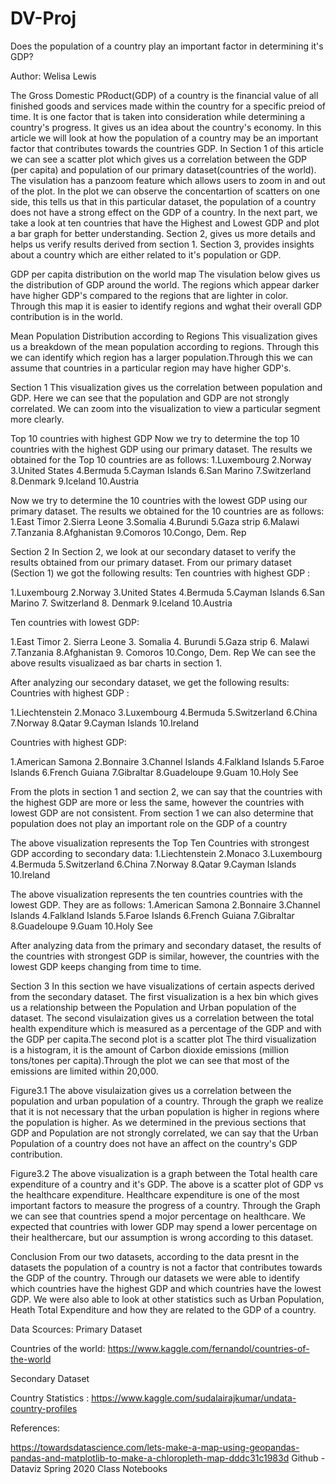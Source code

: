 # DV-Proj

Does the population of a country play an important factor in determining it's GDP?<br>

Author: Welisa Lewis

The Gross Domestic PRoduct(GDP) of a country is the financial value of all finished goods and services made within the country for a specific preiod of time. It is one factor that is taken into consideration while determining a country's progress. It gives us an idea about the country's economy. In this article we will look at how the population of a country may be an important factor that contributes towards the countries GDP.
In Section 1 of this article we can see a scatter plot which gives us a correlation between the GDP (per capita) and population of our primary dataset(countries of the world). The visulation has a panzoom feature which allows users to zoom in and out of the plot. In the plot we can observe the concentartion of scatters on one side, this tells us that in this particular dataset, the population of a country does not have a strong effect on the GDP of a country.
In the next part, we take a look at ten countries that have the Highest and Lowest GDP and plot a bar graph for better understanding.
Section 2, gives us more details and helps us verify results derived from section 1.
Section 3, provides insights about a country which are either related to it's population or GDP.

GDP per capita distribution on the world map
The visulation below gives us the distribution of GDP around the world. The regions which appear darker have higher GDP's compared to the regions that are lighter in color. Through this map it is easier to identify regions and wghat their overall GDP contribution is in the world.

Mean Population Distribution according to Regions
This visualization gives us a breakdown of the mean population according to regions. Through this we can identify which region has a larger population.Through this we can assume that countries in a particular region may have higher GDP's.

Section 1
This visualization gives us the correlation between population and GDP. Here we can see that the population and GDP are not strongly correlated. We can zoom into the visualization to view a particular segment more clearly.

Top 10 countries with highest GDP
Now we try to determine the top 10 countries with the highest GDP using our primary dataset.
The results we obtained for the Top 10 countries are as follows:
1.Luxembourg
2.Norway
3.United States
4.Bermuda
5.Cayman Islands
6.San Marino
7.Switzerland
8.Denmark
9.Iceland
10.Austria

Now we try to determine the 10 countries with the lowest GDP using our primary dataset.
The results we obtained for the 10 countries are as follows:
1.East Timor
2.Sierra Leone
3.Somalia
4.Burundi
5.Gaza strip
6.Malawi
7.Tanzania
8.Afghanistan
9.Comoros
10.Congo, Dem. Rep

Section 2
In Section 2, we look at our secondary dataset to verify the results obtained from our primary dataset. From our primary dataset (Section 1) we got the following results:
Ten countries with highest GDP :

1.Luxembourg 2.Norway 3.United States 4.Bermuda 5.Cayman Islands 6.San Marino 7. Switzerland 8. Denmark 9.Iceland 10.Austria

Ten countries with lowest GDP:

1.East Timor 2. Sierra Leone 3. Somalia 4. Burundi 5.Gaza strip 6. Malawi 7.Tanzania 8.Afghanistan 9. Comoros 10.Congo, Dem. Rep
We can see the above results visualizaed as bar charts in section 1.

After analyzing our secondary dataset, we get the following results:
Countries with highest GDP :

1.Liechtenstein 2.Monaco 3.Luxembourg 4.Bermuda 5.Switzerland 6.China 7.Norway 8.Qatar 9.Cayman Islands 10.Ireland

Countries with highest GDP:

1.American Samona 2.Bonnaire 3.Channel Islands 4.Falkland Islands 5.Faroe Islands 6.French Guiana 7.Gibraltar 8.Guadeloupe 9.Guam 10.Holy See

From the plots in section 1 and section 2, we can say that the countries with the highest GDP are more or less the same, however the countries with lowest GDP are not consistent. From section 1 we can also determine that population does not play an important role on the GDP of a country

The above visualization represents the Top Ten Countries with strongest GDP according to secondary data:
1.Liechtenstein
2.Monaco
3.Luxembourg
4.Bermuda
5.Switzerland
6.China
7.Norway
8.Qatar
9.Cayman Islands
10.Ireland

The above visualization represents the ten countries countries with the lowest GDP. They are as follows:
1.American Samona
2.Bonnaire
3.Channel Islands
4.Falkland Islands
5.Faroe Islands
6.French Guiana
7.Gibraltar
8.Guadeloupe
9.Guam
10.Holy See

After analyzing data from the primary and secondary dataset, the results of the countries with strongest GDP is similar, however, the countries with the lowest GDP keeps changing from time to time.

Section 3
In this section we have visualizations of certain aspects derived from the secondary dataset.
The first visualization is a hex bin which gives us a relationship between the Population and Urban population of the dataset.
The second visulaization gives us a correlation between the total health expenditure which is measured as a percentage of the GDP and with the GDP per capita.The second plot is a scatter plot
The third visualization is a histogram, it is the amount of Carbon dioxide emissions (million tons/tones per capita).Through the plot we can see that most of the emissions are limited within 20,000.

Figure3.1
The above visulaization gives us a correlation between the population and urban population of a country. Through the graph we realize that it is not necessary that the urban population is higher in regions where the population is higher. As we determined in the previous sections that GDP and Population are not strongly correlated, we can say that the Urban Population of a country does not have an affect on the country's GDP contribution.

Figure3.2
The above visualization is a graph between the Total health care expenditure of a country and it's GDP. The above is a scatter plot of GDP vs the healthcare expenditure. Healthcare expenditure is one of the most important factors to measure the progress of a country. Through the Graph we can see that countries spend a mojor percentage on healthcare. We expected that countries with lower GDP may spend a lower percentage on their healthercare, but our assumption is wrong according to this dataset.

Conclusion
From our two datasets, according to the data presnt in the datasets the population of a country is not a factor that contributes towards the GDP of the country. Through our datasets we were able to identify which countries have the highest GDP and which countries have the lowest GDP. We were also able to look at other statistics such as Urban Population, Heath Total Expenditure and how they are related to the GDP of a country.

Data Scources:
Primary Dataset

Countries of the world: https://www.kaggle.com/fernandol/countries-of-the-world

Secondary Dataset

Country Statistics : https://www.kaggle.com/sudalairajkumar/undata-country-profiles

References:

https://towardsdatascience.com/lets-make-a-map-using-geopandas-pandas-and-matplotlib-to-make-a-chloropleth-map-dddc31c1983d
Github - Dataviz Spring 2020 Class Notebooks
